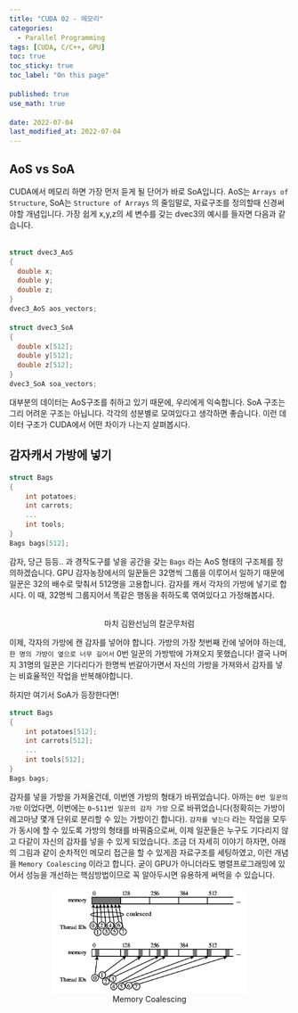```yaml
---
title: "CUDA 02 - 메모리"
categories:
  - Parallel Programming
tags: [CUDA, C/C++, GPU]
toc: true
toc_sticky: true
toc_label: "On this page"

published: true
use_math: true

date: 2022-07-04
last_modified_at: 2022-07-04
---
```

## AoS vs SoA
CUDA에서 메모리 하면 가장 먼저 듣게 될 단어가 바로 SoA입니다. AoS는 `Arrays of Structure`, SoA는 `Structure of Arrays` 의 줄임말로, 자료구조를 정의할때 신경써야할 개념입니다. 가장 쉽게 x,y,z의 세 변수를 갖는 dvec3의 예시를 들자면 다음과 같습니다.
```cpp

struct dvec3_AoS
{
  double x;
  double y;
  double z;
}
dvec3_AoS aos_vectors;

struct dvec3_SoA
{
  double x[512];
  double y[512];
  double z[512];
}
dvec3_SoA soa_vectors;
```
대부분의 데이터는 AoS구조를 취하고 있기 때문에, 우리에게 익숙합니다. SoA 구조는 그리 어려운 구조는 아닙니다. 각각의 성분별로 모여있다고 생각하면 좋습니다. 이런 데이터 구조가 CUDA에서 어떤 차이가 나는지 살펴봅시다.

## 감자캐서 가방에 넣기
```cpp
struct Bags
{
    int potatoes; 
    int carrots;  
    ...
    int tools;
}
Bags bags[512];
```
감자, 당근 등등.. 과 경작도구를 넣을 공간을 갖는 `Bags` 라는 AoS 형태의 구조체를 정의하겠습니다. GPU 감자농장에서의 일꾼들은 32명씩 그룹을 이루어서 일하기 때문에 일꾼은 32의 배수로 맞춰서 512명을 고용합니다. 감자를 캐서 각자의 가방에 넣기로 합시다. 이 때, 32명씩 그룹지어서 똑같은 행동을 취하도록 엮여있다고 가정해봅시다.

<center>
<figure style="width:70%"> <img src="/Images/CUDA/2/all.gif" alt=""/>
<figcaption>마치 김완선님의 칼군무처럼</figcaption>
</figure>
</center>

이제, 각자의 가방에 캔 감자를 넣어야 합니다. 가방의 가장 첫번째 칸에 넣어야 하는데, `한 명의 가방이 옆으로 너무 길어서` 0번 일꾼의 가방밖에 가져오지 못했습니다! 결국 나머지 31명의 일꾼은 기다리다가 한명씩 번갈아가면서 자신의 가방을 가져와서 감자를 넣는 비효율적인 작업을 반복해야합니다.

하지만 여기서 SoA가 등장한다면!
```cpp
struct Bags
{
    int potatoes[512]; 
    int carrots[512];  
    ...
    int tools[512];
}
Bags bags;
```
감자를 넣을 가방을 가져올건데, 이번엔 가방의 형태가 바뀌었습니다. 아까는 `0번 일꾼의 가방` 이었다면, 이번에는 `0~511번 일꾼의 감자 가방` 으로 바뀌었습니다(정확히는 가방이 레고마냥 몇개 단위로 분리할 수 있는 가방이긴 합니다). `감자를 넣는다` 라는 작업을 모두가 동시에 할 수 있도록 가방의 형태를 바꿔줌으로써, 이제 일꾼들은 누구도 기다리지 않고 다같이 자신의 감자를 넣을 수 있게 되었습니다. 조금 더 자세히 이야기 하자면, 아래의 그림과 같이 순차적인 메모리 접근을 할 수 있게끔 자료구조를 세팅하였고, 이런 개념을 `Memory Coalescing` 이라고 합니다. 굳이 GPU가 아니더라도 병렬프로그래밍에 있어서 성능을 개선하는 핵심방법이므로 꼭 알아두시면 유용하게 써먹을 수 있습니다.

<center>
<figure style="width:70%"> <img src="/Images/CUDA/2/Memory-coalescing.png" alt=""/>
<figcaption>Memory Coalescing</figcaption>
</figure>
</center>
